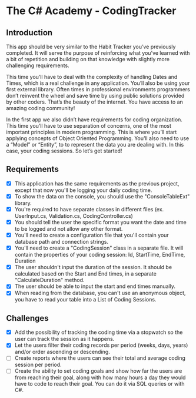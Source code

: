 # The C# Academy - CodingTracker

## Introduction

This app should be very similar to the Habit Tracker you’ve previously completed. It will serve the purpose of reinforcing what you’ve learned with a bit of repetition and building on that knowledge with slightly more challenging requirements.

This time you’ll have to deal with the complexity of handling Dates and Times, which is a real challenge in any application. You’ll also be using your first external library. Often times in professional environments programmers don’t reinvent the wheel and save time by using public solutions provided by other coders. That’s the beauty of the internet. You have access to an amazing coding community!

In the first app we also didn’t have requirements for coding organization. This time you’ll have to use separation of concerns, one of the most important principles in modern programming. This is where you’ll start applying concepts of Object Oriented Programming. You’ll also need to use a “Model” or “Entity”, to to represent the data you are dealing with. In this case, your coding sessions. So let’s get started!

## Requirements

- [x] This application has the same requirements as the previous project, except that now you'll be logging your daily coding time.
- [x] To show the data on the console, you should use the "ConsoleTableExt" library.
- [x] You're required to have separate classes in different files (ex. UserInput.cs, Validation.cs, CodingController.cs)
- [x] You should tell the user the specific format you want the date and time to be logged and not allow any other format.
- [x] You'll need to create a configuration file that you'll contain your database path and connection strings.
- [x] You'll need to create a "CodingSession" class in a separate file. It will contain the properties of your coding session: Id, StartTime, EndTime, Duration
- [x] The user shouldn't input the duration of the session. It should be calculated based on the Start and End times, in a separate "CalculateDuration" method.
- [x] The user should be able to input the start and end times manually.
- [x] When reading from the database, you can't use an anonymous object, you have to read your table into a List of Coding Sessions.

## Challenges

- [x] Add the possibility of tracking the coding time via a stopwatch so the user can track the session as it happens.
- [x] Let the users filter their coding records per period (weeks, days, years) and/or order ascending or descending.
- [ ] Create reports where the users can see their total and average coding session per period.
- [ ] Create the ability to set coding goals and show how far the users are from reaching their goal, along with how many hours a day they would have to code to reach their goal. You can do it via SQL queries or with C#.
